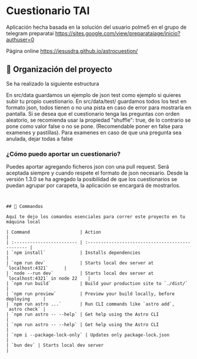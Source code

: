 # Cuestionario TAI
Aplicación hecha basada en la solución del usuario polme5 en el grupo de telegram preparatai https://sites.google.com/view/preparataiage/inicio?authuser=0

Página online https://jesusdra.github.io/astrocuestion/

## 🚀 Organización del proyecto

Se ha realizado la siguiente estructura

En src/data guardamos un ejemplo de json test como ejemplo si quieres subir tu propio cuestionario. 
En src/data/test/ guardamos todos los test en formato json, todos tienen o no una pista en caso de error para mostrarla en pantalla.
Si se desea que el cuestionario tenga las preguntas con orden aleatorio, se recomienda usar la propiedad "shuffle": true, de lo contrario se pone como valor false o no se pone. (Recomendable poner en false para examenes y pastillas). Para examenes en caso de que una pregunta sea anulada, dejar todas a false

### ¿Cómo puedo aportar un cuestionario?

Puedes aportar agregando ficheros json con una pull request. Será aceptada siempre y cuando respete el formato de json necesario.
Desde la versión 1.3.0 se ha agregado la posibilidad de que los cuestionarios se puedan agrupar por carapeta, la aplicación se encargará de mostrarlos.

```


## 🧞 Commandos

Aquí te dejo los comandos esenciales para correr este proyecto en tu máquina local

| Command                   | Action                                           |
| :------------------------ | :----------------------------------------------- |
| `npm install`             | Installs dependencies                            |
| `npm run dev`             | Starts local dev server at `localhost:4321`      |
| `node --run dev`          | Starts local dev server at `localhost:4321` in node 22    |
| `npm run build`           | Build your production site to `./dist/`          |
| `npm run preview`         | Preview your build locally, before deploying     |
| `npm run astro ...`       | Run CLI commands like `astro add`, `astro check` |
| `npm run astro -- --help` | Get help using the Astro CLI                     |
| `npm run astro -- --help` | Get help using the Astro CLI                     |
| `npm i --package-lock-only` | Updates only package-lock.json                  |
| `bun dev` | Starts local dev server                                           |




